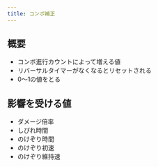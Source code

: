 ```yaml
---
title: コンボ補正
---
```


## 概要
* コンボ進行カウントによって増える値
* リバーサルタイマーがなくなるとリセットされる
* 0～1の値をとる

## 影響を受ける値
* ダメージ倍率
* しびれ時間
* のけぞり時間
* のけぞり初速
* のけぞり維持速